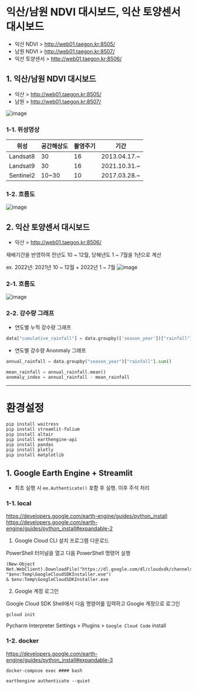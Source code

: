 # 익산/남원 NDVI 대시보드, 익산 토양센서 대시보드
* 익산 NDVI > http://web01.taegon.kr:8505/
* 남원 NDVI > http://web01.taegon.kr:8507/
* 익산 토양센서 > http://web01.taegon.kr:8506/


## 1. 익산/남원 NDVI 대시보드
* 익산 > http://web01.taegon.kr:8505/
* 남원 > http://web01.taegon.kr:8507/

![image](https://user-images.githubusercontent.com/93760723/236784171-4354a3c5-f90b-4c07-b62e-cb3c2fdeab13.png)


### 1-1. 위성영상
| 위성        | 공간해상도 | 촬영주기 | 기간      |
|-----------|-------|------|---------|
| Landsat8  | 30    | 16   | 2013.04.17.~ |
| Landsat9  | 30    | 16   | 2021.10.31.~ |
| Sentinel2 | 10~30 | 10   | 2017.03.28.~ |


### 1-2. 흐름도
![image](https://user-images.githubusercontent.com/93760723/236781084-68d7c1be-6197-440f-a581-91f3bd04a1d8.png)


## 2. 익산 토양센서 대시보드
* 익산 > http://web01.taegon.kr:8506/

재배기간을 반영하여 전년도 10 ~ 12월, 당해년도 1 ~ 7월을 1년으로 계산

ex. 2022년: 2021년 10 ~ 12월 + 2022년 1 ~ 7월
![image](https://user-images.githubusercontent.com/93760723/236786628-899793f3-8df6-4bff-8ba5-f02589098df4.png)


### 2-1. 흐름도

![image](https://user-images.githubusercontent.com/93760723/236787274-286e683f-1a30-4b52-8427-b5df2fc71909.png)

### 2-2. 강수량 그래프

* 연도별 누적 강수량 그래프
```python
data["cumulative_rainfall"] = data.groupby(['season_year'])["rainfall"].cumsum()
```
* 연도별 강수량 Anonmaly 그래프
```python
annual_rainfall = data.groupby("season_year")["rainfall"].sum()

mean_rainfall = annual_rainfall.mean()
anomaly_index = annual_rainfall - mean_rainfall
```

-----

# 환경설정


```angular2svg
pip install waitress
pip install streamlit-folium
pip install altair
pip install earthengine-api
pip install pandas
pip install plotly
pip install matplotlib
```

## 1. Google Earth Engine + Streamlit

* 최초 실행 시 ```ee.Authenticate()``` 포함 후 실행. 이후 주석 처리

### 1-1. local

https://developers.google.com/earth-engine/guides/python_install
https://developers.google.com/earth-engine/guides/python_install#expandable-2

1. Google Cloud CLI 설치 프로그램 다운로드

PowerShell 터미널을 열고 다음 PowerShell 명령어 실행
```angular2svg
(New-Object Net.WebClient).DownloadFile("https://dl.google.com/dl/cloudsdk/channels/rapid/GoogleCloudSDKInstaller.exe", "$env:Temp\GoogleCloudSDKInstaller.exe")
& $env:Temp\GoogleCloudSDKInstaller.exe
```

2. Google 계정 로그인

Google Cloud SDK Shell에서 다음 명령어를 입력하고 Google 계정으로 로그인
````angular2svg
gcloud init
````

Pycharm Interpreter Settings > Plugins > ```Google Cloud Code``` install 

### 1-2. docker

https://developers.google.com/earth-engine/guides/python_install#expandable-3

```angular2html
docker-compose exec #### bash
```

```angular2html
earthengine authenticate --quiet
```

